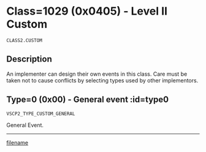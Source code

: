 # Class=1029 (0x0405) - Level II Custom

    CLASS2.CUSTOM

## Description

An implementer can design their own events in this class. Care must be taken not to cause conflicts by selecting types used by other implementors. 

## Type=0 (0x00) - General event :id=type0
```
VSCP2_TYPE_CUSTOM_GENERAL
```
General Event.

----

[filename](./bottom_copyright.md ':include')